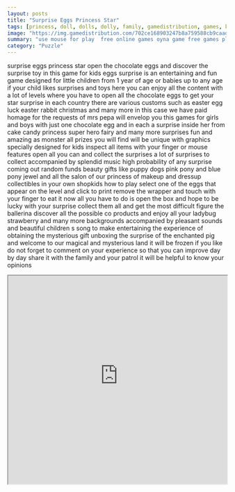```yaml
---
layout: posts
title: "Surprise Eggs Princess Star"
tags: [princess, doll, dolls, dolly, family, gamedistribution, games, kids, lolita, princess, surprise, egg, eggs, l, o, l, lol, huevos, sorpresa, free, online, games, oyna, game, free, games, play, play, games]
image: "https://img.gamedistribution.com/702ce168903247b8a759588cb9caad64.jpg"
summary: "use mouse for play  free online games oyna game free games play play games"
category: "Puzzle"
---
```


surprise eggs princess star open the chocolate eggs and discover the surprise toy in this game for kids eggs surprise is an entertaining and fun game designed for little children from 1 year of age or babies up to any age if your child likes surprises and toys here you can enjoy all the content with a lot of levels where you have to open all the chocolate eggs to get your star surprise in each country there are various customs such as easter egg luck easter rabbit christmas and many more in this case we have paid homage for the requests of mrs pepa will envelop you this games for girls and boys with just one chocolate egg and in each a surprise inside her from cake candy princess super hero fairy and many more surprises fun and amazing as monster all prizes you will find will be unique with graphics specially designed for kids inspect all items with your finger or mouse features open all you can and collect the surprises a lot of surprises to collect accompanied by splendid music high probability of any surprise coming out random funds beauty gifts like puppy dogs pink pony and blue pony jewel and all the salon of our princess of makeup and dressup collectibles in your own shopkids how to play select one of the eggs that appear on the level and click to print remove the wrapper and touch with your finger to eat it now all you have to do is open the box and hope to be lucky with your surprise collect them all and get the most difficult figure the ballerina discover all the possible co products and enjoy all your ladybug strawberry and many more backgrounds accompanied by pleasant sounds and beautiful children s song to make entertaining the experience of obtaining the mysterious gift unboxing the surprise of the enchanted pig and welcome to our magical and mysterious land it will be frozen if you like do not forget to comment on your experience so that you can improve day by day share it with the family and your patrol it will be helpful to know your opinions

<iframe width="100%" height="480px;" src="https://html5.gamedistribution.com/702ce168903247b8a759588cb9caad64/"></iframe>